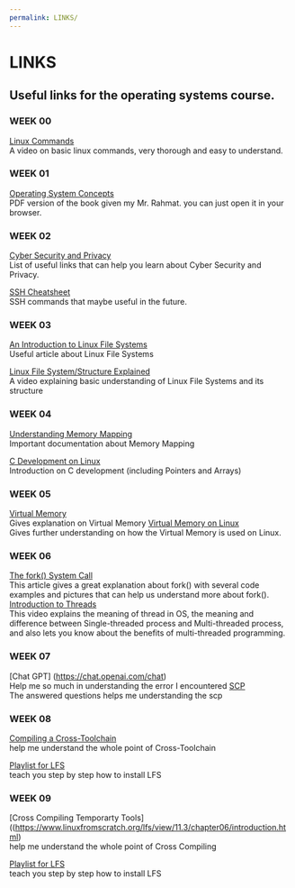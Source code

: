 ```yaml
---
permalink: LINKS/
---
```


# LINKS
## Useful links for the operating systems course.

### WEEK 00
[Linux Commands](https://www.youtube.com/watch?v=ZtqBQ68cfJc)<br>
A video on basic linux commands, very thorough and easy to understand.

### WEEK 01
[Operating System Concepts](https://os.ecci.ucr.ac.cr/slides/Abraham-Silberschatz-Operating-System-Concepts-10th-2018.pdf)<br>
PDF version of the book given my Mr. Rahmat. you can just open it in your browser.

### WEEK 02
[Cyber Security and Privacy](https://osp4diss.vlsm.org/osp-133.html)<br>
List of useful links that can help you learn about Cyber Security and Privacy.

[SSH Cheatsheet](https://quickref.me/ssh)<br>
SSH commands that maybe useful in the future.

### WEEK 03
[An Introduction to Linux File Systems](https://opensource.com/life/16/10/introduction-linux-filesystems)<br>
Useful article about Linux File Systems

[Linux File System/Structure Explained](https://www.youtube.com/watch?v=HbgzrKJvDRw)<br>
A video explaining basic understanding of Linux File Systems and its structure

### WEEK 04
[Understanding Memory Mapping](https://www.ibm.com/docs/en/aix/7.1?topic=memory-understanding-mapping)<br>
Important documentation about Memory Mapping

[C Development on Linux](https://linuxconfig.org/c-development-on-linux-pointers-and-arrays-vi)<br>
Introduction on C development (including Pointers and Arrays)

### WEEK 05
[Virtual Memory](https://www.techtarget.com/searchstorage/definition/virtual-memory)<br>
Gives explanation on Virtual Memory
[Virtual Memory on Linux](https://www.logicmonitor.com/blog/the-right-way-to-monitor-virtual-memory-on-linux)<br>
Gives further understanding on how the Virtual Memory is used on Linux.

### WEEK 06
[The fork() System Call](https://www.csl.mtu.edu/cs4411.ck/www/NOTES/process/fork/create.html)<br>
This article gives a great explanation about fork() with several code examples and pictures that can help us understand more about fork().
[Introduction to Threads](https://youtu.be/LOfGJcVnvAk)<br>
This video explains the meaning of thread in OS, the meaning and difference between Single-threaded process and Multi-threaded process, and also lets you know about the benefits of multi-threaded programming.

### WEEK 07

[Chat GPT] (https://chat.openai.com/chat)<br> Help me so much in understanding the error I encountered [SCP](https://askubuntu.com/questions/66492/scp-copy-over-ssh-doesnt-work-permission-denied-error-please)<br> The answered questions helps me understanding the scp

### WEEK 08
[Compiling a Cross-Toolchain](https://www.linuxfromscratch.org/lfs/view/11.3/chapter05/introduction.html)<br>
help me understand the whole point of Cross-Toolchain

[Playlist for LFS](https://www.youtube.com/watch?v=2YykwZHdvD8&list=PLyc5xVO2uDsB4gJ2dPySvs2eK_roFwKeb&index=1)<br>
teach you step by step how to install LFS

### WEEK 09
[Cross Compiling Temporarty Tools]((https://www.linuxfromscratch.org/lfs/view/11.3/chapter06/introduction.html)<br>
help me understand the whole point of Cross Compiling

[Playlist for LFS](https://www.youtube.com/watch?v=2YykwZHdvD8&list=PLyc5xVO2uDsB4gJ2dPySvs2eK_roFwKeb&index=1)<br>
teach you step by step how to install LFS
